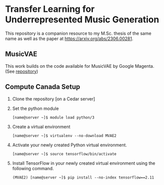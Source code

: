 # Transfer Learning for Underrepresented Music Generation
This repository is a companion resource to my M.Sc. thesis of the same name as well as the paper at https://arxiv.org/abs/2306.00281.

## MusicVAE
This work builds on the code available for MusicVAE by Google Magenta. (See [repository](https://github.com/magenta/magenta))

## Compute Canada Setup
1. Clone the repository [on a Cedar server]
2. Set the python module

   ```Shell
   [name@server ~]$ module load python/3
   ```
3. Create a virtual environment
  
   ```Shell
   [name@server ~]$ virtualenv --no-download MVAE2
   ```
4. Activate your newly created Python virtual environment.

   ```Shell
   [name@server ~]$ source tensorflow/bin/activate
   ```
5. Install TensorFlow in your newly created virtual environment using the following command.

   ```Shell
   (MVAE2) [name@server ~]$ pip install --no-index tensorflow==2.11
   ```
